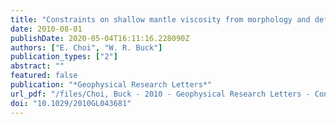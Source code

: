 ```yaml
---
title: "Constraints on shallow mantle viscosity from morphology and deformation of fast-spreading ridges"
date: 2010-08-01
publishDate: 2020-05-04T16:11:16.228090Z
authors: ["E. Choi", "W. R. Buck"]
publication_types: ["2"]
abstract: ""
featured: false
publication: "*Geophysical Research Letters*"
url_pdf: "/files/Choi, Buck - 2010 - Geophysical Research Letters - Constraints on shallow mantle viscosity from morphology and deformation of fast-sprea.pdf"
doi: "10.1029/2010GL043681"
---
```


